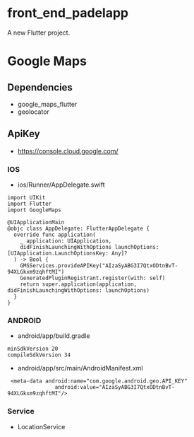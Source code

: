 # front_end_padelapp

A new Flutter project.

# Google Maps
## Dependencies
- google_maps_flutter
- geolocator
## ApiKey
- https://console.cloud.google.com/
### IOS
- ios/Runner/AppDelegate.swift
```
import UIKit
import Flutter
import GoogleMaps

@UIApplicationMain
@objc class AppDelegate: FlutterAppDelegate {
  override func application(
    _ application: UIApplication,
    didFinishLaunchingWithOptions launchOptions: [UIApplication.LaunchOptionsKey: Any]?
  ) -> Bool {
    GMSServices.provideAPIKey("AIzaSyABG3I7QtxODtnBvT-94XLGkxm9zqhftMI")
    GeneratedPluginRegistrant.register(with: self)
    return super.application(application, didFinishLaunchingWithOptions: launchOptions)
  }
}
```
### ANDROID
- android/app/build.gradle
```
minSdkVersion 20
compileSdkVersion 34
```

- android/app/src/main/AndroidManifest.xml
```
 <meta-data android:name="com.google.android.geo.API_KEY"
               android:value="AIzaSyABG3I7QtxODtnBvT-94XLGkxm9zqhftMI"/>
```

### Service
- LocationService